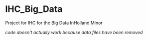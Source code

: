 # IHC_Big_Data
Project for IHC for the Big Data InHolland Minor

*code doesn't actually work because data files have been removed*
